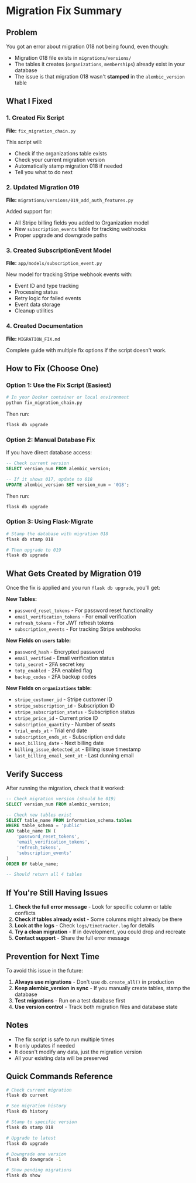 # Migration Fix Summary

## Problem
You got an error about migration 018 not being found, even though:
- Migration 018 file exists in `migrations/versions/`
- The tables it creates (`organizations`, `memberships`) already exist in your database
- The issue is that migration 018 wasn't **stamped** in the `alembic_version` table

## What I Fixed

### 1. Created Fix Script
**File:** `fix_migration_chain.py`

This script will:
- Check if the organizations table exists
- Check your current migration version  
- Automatically stamp migration 018 if needed
- Tell you what to do next

### 2. Updated Migration 019
**File:** `migrations/versions/019_add_auth_features.py`

Added support for:
- All Stripe billing fields you added to Organization model
- New `subscription_events` table for tracking webhooks
- Proper upgrade and downgrade paths

### 3. Created SubscriptionEvent Model
**File:** `app/models/subscription_event.py`

New model for tracking Stripe webhook events with:
- Event ID and type tracking
- Processing status
- Retry logic for failed events
- Event data storage
- Cleanup utilities

### 4. Created Documentation
**File:** `MIGRATION_FIX.md`

Complete guide with multiple fix options if the script doesn't work.

## How to Fix (Choose One)

### Option 1: Use the Fix Script (Easiest)

```bash
# In your Docker container or local environment
python fix_migration_chain.py
```

Then run:
```bash
flask db upgrade
```

### Option 2: Manual Database Fix

If you have direct database access:

```sql
-- Check current version
SELECT version_num FROM alembic_version;

-- If it shows 017, update to 018
UPDATE alembic_version SET version_num = '018';
```

Then run:
```bash
flask db upgrade
```

### Option 3: Using Flask-Migrate

```bash
# Stamp the database with migration 018
flask db stamp 018

# Then upgrade to 019
flask db upgrade
```

## What Gets Created by Migration 019

Once the fix is applied and you run `flask db upgrade`, you'll get:

**New Tables:**
- `password_reset_tokens` - For password reset functionality
- `email_verification_tokens` - For email verification
- `refresh_tokens` - For JWT refresh tokens
- `subscription_events` - For tracking Stripe webhooks

**New Fields on `users` table:**
- `password_hash` - Encrypted password
- `email_verified` - Email verification status
- `totp_secret` - 2FA secret key
- `totp_enabled` - 2FA enabled flag
- `backup_codes` - 2FA backup codes

**New Fields on `organizations` table:**
- `stripe_customer_id` - Stripe customer ID
- `stripe_subscription_id` - Subscription ID
- `stripe_subscription_status` - Subscription status
- `stripe_price_id` - Current price ID
- `subscription_quantity` - Number of seats
- `trial_ends_at` - Trial end date
- `subscription_ends_at` - Subscription end date
- `next_billing_date` - Next billing date
- `billing_issue_detected_at` - Billing issue timestamp
- `last_billing_email_sent_at` - Last dunning email

## Verify Success

After running the migration, check that it worked:

```sql
-- Check migration version (should be 019)
SELECT version_num FROM alembic_version;

-- Check new tables exist
SELECT table_name FROM information_schema.tables 
WHERE table_schema = 'public' 
AND table_name IN (
    'password_reset_tokens', 
    'email_verification_tokens', 
    'refresh_tokens',
    'subscription_events'
)
ORDER BY table_name;

-- Should return all 4 tables
```

## If You're Still Having Issues

1. **Check the full error message** - Look for specific column or table conflicts
2. **Check if tables already exist** - Some columns might already be there
3. **Look at the logs** - Check `logs/timetracker.log` for details
4. **Try a clean migration** - If in development, you could drop and recreate
5. **Contact support** - Share the full error message

## Prevention for Next Time

To avoid this issue in the future:

1. **Always use migrations** - Don't use `db.create_all()` in production
2. **Keep alembic_version in sync** - If you manually create tables, stamp the database
3. **Test migrations** - Run on a test database first
4. **Use version control** - Track both migration files and database state

## Notes

- The fix script is safe to run multiple times
- It only updates if needed
- It doesn't modify any data, just the migration version
- All your existing data will be preserved

## Quick Commands Reference

```bash
# Check current migration
flask db current

# See migration history
flask db history

# Stamp to specific version
flask db stamp 018

# Upgrade to latest
flask db upgrade

# Downgrade one version
flask db downgrade -1

# Show pending migrations
flask db show
```

